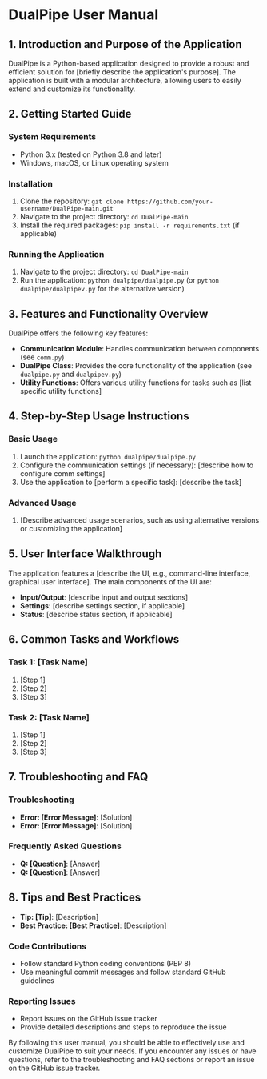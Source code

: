 **DualPipe User Manual**
==========================

**1. Introduction and Purpose of the Application**
------------------------------------------------

DualPipe is a Python-based application designed to provide a robust and efficient solution for [briefly describe the application's purpose]. The application is built with a modular architecture, allowing users to easily extend and customize its functionality.

**2. Getting Started Guide**
-----------------------------

### System Requirements

* Python 3.x (tested on Python 3.8 and later)
* Windows, macOS, or Linux operating system

### Installation

1. Clone the repository: `git clone https://github.com/your-username/DualPipe-main.git`
2. Navigate to the project directory: `cd DualPipe-main`
3. Install the required packages: `pip install -r requirements.txt` (if applicable)

### Running the Application

1. Navigate to the project directory: `cd DualPipe-main`
2. Run the application: `python dualpipe/dualpipe.py` (or `python dualpipe/dualpipev.py` for the alternative version)

**3. Features and Functionality Overview**
-----------------------------------------

DualPipe offers the following key features:

* **Communication Module**: Handles communication between components (see `comm.py`)
* **DualPipe Class**: Provides the core functionality of the application (see `dualpipe.py` and `dualpipev.py`)
* **Utility Functions**: Offers various utility functions for tasks such as [list specific utility functions]

**4. Step-by-Step Usage Instructions**
--------------------------------------

### Basic Usage

1. Launch the application: `python dualpipe/dualpipe.py`
2. Configure the communication settings (if necessary): [describe how to configure comm settings]
3. Use the application to [perform a specific task]: [describe the task]

### Advanced Usage

1. [Describe advanced usage scenarios, such as using alternative versions or customizing the application]

**5. User Interface Walkthrough**
---------------------------------

The application features a [describe the UI, e.g., command-line interface, graphical user interface]. The main components of the UI are:

* **Input/Output**: [describe input and output sections]
* **Settings**: [describe settings section, if applicable]
* **Status**: [describe status section, if applicable]

**6. Common Tasks and Workflows**
---------------------------------

### Task 1: [Task Name]

1. [Step 1]
2. [Step 2]
3. [Step 3]

### Task 2: [Task Name]

1. [Step 1]
2. [Step 2]
3. [Step 3]

**7. Troubleshooting and FAQ**
------------------------------

### Troubleshooting

* **Error: [Error Message]**: [Solution]
* **Error: [Error Message]**: [Solution]

### Frequently Asked Questions

* **Q: [Question]**: [Answer]
* **Q: [Question]**: [Answer]

**8. Tips and Best Practices**
------------------------------

* **Tip: [Tip]**: [Description]
* **Best Practice: [Best Practice]**: [Description]

### Code Contributions

* Follow standard Python coding conventions (PEP 8)
* Use meaningful commit messages and follow standard GitHub guidelines

### Reporting Issues

* Report issues on the GitHub issue tracker
* Provide detailed descriptions and steps to reproduce the issue

By following this user manual, you should be able to effectively use and customize DualPipe to suit your needs. If you encounter any issues or have questions, refer to the troubleshooting and FAQ sections or report an issue on the GitHub issue tracker.